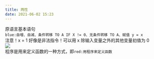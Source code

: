 ```yaml
---
title: 两性
date: 2021-06-02 15:23
---
```

原语言基本语句   
`blue:自增、自减、条件转移 TO A IF X != 0、无条件转移 TO A、赋值 y = x`    
注意！x = 1 好像是非法指令！可以用 x
除输入变量之外的其他变量初值为 0  
![](./_image/2021-06-02/2021-06-02-15-37-32@2x.png)  
程序是用来定义函数的一种方式，即`red:用程序来定义函数`  
